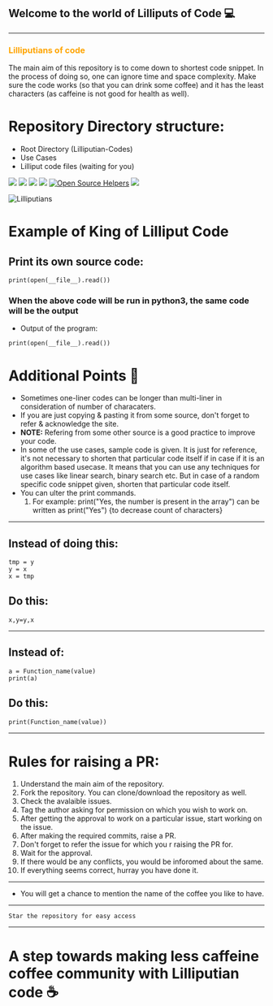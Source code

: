 ## Welcome to the world of Lilliputs of Code :computer:

<hr size="2px">

### <span style="color: orange">Lilliputians of code </span>

The main aim of this repository is to come down to shortest code snippet. In the process of doing so, one can ignore time and space 
complexity. Make sure the code works (so that you can drink some coffee) and it has the least characters (as caffeine is not good for 
health as well).


# Repository Directory structure:

-  Root Directory (Lilliputian-Codes) 
-  Use Cases
-  Lilliput code files (waiting for you) 

![](https://img.shields.io/badge/Lilliputians-Thats%20me-orange)
![](https://img.shields.io/badge/Code%20-Shortest-green)
![](https://img.shields.io/badge/Language-Your%20Wish-red)
![](https://img.shields.io/badge/Less%20Caffeine-Yeahh-yellow)
[![Open Source Helpers](https://www.codetriage.com/shahkv95/lilliputian-codes/badges/users.svg)](https://www.codetriage.com/shahkv95/lilliputian-codes)
![](https://img.shields.io/badge/Coffee%20Code-Contribute-blue)

![Lilliputians](http://www.hotel-r.net/im/hotel/it/lilliput-10.jpg)


# Example of King of Lilliput Code

## Print its own source code:
```
print(open(__file__).read()) 
```
### When the above code will be run in python3, the same code will be the output

- Output of the program: 

```
print(open(__file__).read()) 
```

# Additional Points  :memo:
- Sometimes one-liner codes can be longer than multi-liner in consideration of number of characaters.
- If you are just copying & pasting it from some source, don't forget to refer & acknowledge the site.
- <b>NOTE:</b> Refering from some other source is a good practice to improve your code. 
- In some of the use cases, sample code is given. It is just for reference, it's not necessary to shorten that particular code itself if   in case if it is an algorithm based usecase. It means that you can use any techniques for use cases like linear search, binary search   etc. But in case of a random specific code snippet given, shorten that particular code itself.
- You can ulter the print commands.
  1) For example: print("Yes, the number is present in the array") can be written as print("Yes") {to decrease count of characters} 

-----------------------------------------------------------------------------------------------------------------------------------


## Instead of doing this:
```
tmp = y
y = x
x = tmp
```
## Do this:
```
x,y=y,x
```

-----------------------------------------------------------------------------------------------------------------------------------

## Instead of:
```
a = Function_name(value)
print(a)
```
## Do this:
```
print(Function_name(value))
```

-----------------------------------------------------------------------------------------------------------------------------------


# Rules for raising a PR:

1) Understand the main aim of the repository.
2) Fork the repository. You can clone/download the repository as well.
3) Check the avalaible issues.
4) Tag the author asking for permission on which you wish to work on.
5) After getting the approval to work on a particular issue, start working on the issue.
6) After making the required commits, raise a PR.
7) Don't forget to refer the issue for which you r raising the PR for.
8) Wait for the approval.
9) If there would be any conflicts, you would be inforomed about the same.
10) If everything seems correct, hurray you have done it.

-----------------------------------------------------------------------------------------------------------------------------------

- You will get a chance to mention the name of the coffee you like to have. 

-----------------------------------------------------------------------------------------------------------------------------------
```
Star the repository for easy access
```
-----------------------------------------------------------------------------------------------------------------------------------

# A step towards making less caffeine coffee community with Lilliputian code :coffee:
